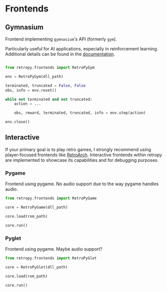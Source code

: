 # Frontends


## Gymnasium

Frontend implementing `gymnasium`'s API (formerly `gym`).

Particularly useful for AI applications, especially in reinforcement learning. Additional details can be found in the [documentation](https://gymnasium.farama.org/ "Gymnasium Documentation").

``` py

from retropy.frontends import RetroPyGym

env = RetroPyGym(dll_path)

terminated, truncated = False, False
obs, info = env.reset()

while not terminated and not truncated:
    action = ...

    obs, reward, terminated, truncated, info = env.step(action)

env.close()

```

## Interactive

If your primary goal is to play retro games, I strongly recommend using player-focused frontends like [RetroArch](https://www.retroarch.com/). Interactive frontends within retropy are implemented to showcase its capabilities and for debugging purposes.

### Pygame

Frontend using pygame. No audio support due to the way pygame handles audio.

``` py
from retropy.frontends import RetroPyGame

core = RetroPyGame(dll_path)

core.load(rom_path)

core.run()

```

### Pyglet

Frontend using pygame. Maybe audio support?

``` py
from retropy.frontends import RetroPyGlet

core = RetroPyGlet(dll_path)

core.load(rom_path)

core.run()

```

